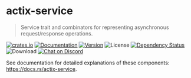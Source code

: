 # actix-service

> Service trait and combinators for representing asynchronous request/response operations.

[![crates.io](https://img.shields.io/crates/v/actix-service?label=latest)](https://crates.io/crates/actix-service)
[![Documentation](https://docs.rs/actix-service/badge.svg?version=2.0.2)](https://docs.rs/actix-service/2.0.2)
[![Version](https://img.shields.io/badge/rustc-1.50+-ab6000.svg)](https://blog.rust-lang.org/2021/02/11/Rust-1.50.0.html)
![License](https://img.shields.io/crates/l/actix-service.svg)
[![Dependency Status](https://deps.rs/crate/actix-service/2.0.2/status.svg)](https://deps.rs/crate/actix-service/2.0.2)
![Download](https://img.shields.io/crates/d/actix-service.svg)
[![Chat on Discord](https://img.shields.io/discord/771444961383153695?label=chat&logo=discord)](https://discord.gg/NWpN5mmg3x)

See documentation for detailed explanations of these components: https://docs.rs/actix-service.
